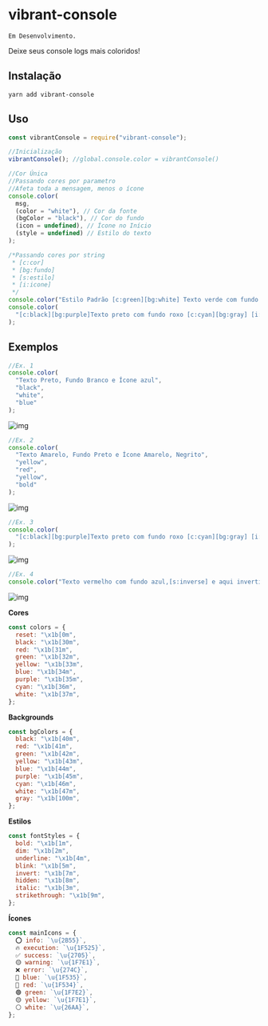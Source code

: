 # vibrant-console

`Em Desenvolvimento.`

Deixe seus console logs mais coloridos!

## Instalação

```bas
yarn add vibrant-console
```

## Uso

```js
const vibrantConsole = require("vibrant-console");

//Inicialização
vibrantConsole(); //global.console.color = vibrantConsole()

//Cor Única
//Passando cores por parametro
//Afeta toda a mensagem, menos o ícone
console.color(
  msg,
  (color = "white"), // Cor da fonte
  (bgColor = "black"), // Cor do fundo
  (icon = undefined), // Ícone no Início
  (style = undefined) // Estilo do texto
);

/*Passando cores por string
 * [c:cor]
 * [bg:fundo]
 * [s:estilo]
 * [i:icone]
 */
console.color("Estilo Padrão [c:green][bg:white] Texto verde com fundo branco");
console.color(
  "[c:black][bg:purple]Texto preto com fundo roxo [c:cyan][bg:gray] [i:error] Ícone de erro texto ciano, fundo cinza"
);
```

## Exemplos

```js
//Ex. 1
console.color(
  "Texto Preto, Fundo Branco e Ícone azul",
  "black",
  "white",
  "blue"
);
```

![img](https://github.com/gugacarbo/vibrant-console/blob/master/readme/ex1.png)

```js
//Ex. 2
console.color(
  "Texto Amarelo, Fundo Preto e Ícone Amarelo, Negrito",
  "yellow",
  "red",
  "yellow",
  "bold"
);
```

![img](https://github.com/gugacarbo/vibrant-console/blob/master/readme/ex2.png?raw=true)

```js
//Ex. 3
console.color(
  "[c:black][bg:purple]Texto preto com fundo roxo [c:cyan][bg:gray] [i:error] Ícone de erro texto ciano, fundo cinza"
);
```

![img](https://github.com/gugacarbo/vibrant-console/blob/master/readme/ex3.png?raw=true)

```js
//Ex. 4
console.color("Texto vermelho com fundo azul,[s:inverse] e aqui invertido");
```

![img](https://github.com/gugacarbo/vibrant-console/blob/master/readme/ex4.png?raw=true)

**Cores**

```js
const colors = {
  reset: "\x1b[0m",
  black: "\x1b[30m",
  red: "\x1b[31m",
  green: "\x1b[32m",
  yellow: "\x1b[33m",
  blue: "\x1b[34m",
  purple: "\x1b[35m",
  cyan: "\x1b[36m",
  white: "\x1b[37m",
};
```

**Backgrounds**

```js
const bgColors = {
  black: "\x1b[40m",
  red: "\x1b[41m",
  green: "\x1b[42m",
  yellow: "\x1b[43m",
  blue: "\x1b[44m",
  purple: "\x1b[45m",
  cyan: "\x1b[46m",
  white: "\x1b[47m",
  gray: "\x1b[100m",
};
```

**Estilos**

```js
const fontStyles = {
  bold: "\x1b[1m",
  dim: "\x1b[2m",
  underline: "\x1b[4m",
  blink: "\x1b[5m",
  invert: "\x1b[7m",
  hidden: "\x1b[8m",
  italic: "\x1b[3m",
  strikethrough: "\x1b[9m",
};
```

**Ícones**

```js
const mainIcons = {
  ⭕ info: `\u{2B55}`,
  🔥 execution: `\u{1F525}`,
  ✅ success: `\u{2705}`,
  🟡 warning: `\u{1F7E1}`,
  ❌ error: `\u{274C}`,
  🔵 blue: `\u{1F535}`,
  🔴 red: `\u{1F534}`,
  🟢 green: `\u{1F7E2}`,
  🟡 yellow: `\u{1F7E1}`,
  ⚪ white: `\u{26AA}`,
};
```
